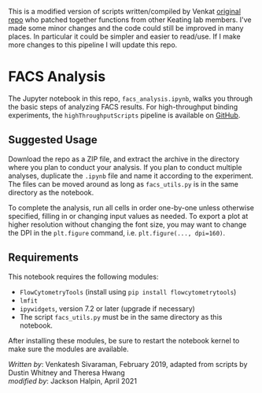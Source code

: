 This is a modified version of scripts written/compiled by Venkat [original repo](https://github.com/venkatesh-sivaraman/facs_analysis) who patched together functions from other Keating lab members. I've made some minor changes and the code could still be improved in many places. In particular it could be simpler and easier to read/use. If I make more changes to this pipeline I will update this repo.


# FACS Analysis

The Jupyter notebook in this repo, `facs_analysis.ipynb`, walks you through the basic steps of analyzing FACS results. For high-throughput binding experiments, the `highThroughputScripts` pipeline is available on [GitHub](https://github.com/KeatingLab/highThroughputScripts/tree/vs_optimization).

## Suggested Usage

Download the repo as a ZIP file, and extract the archive in the directory where you plan to conduct your analysis. If you plan to conduct multiple analyses, duplicate the `.ipynb` file and name it according to the experiment. The files can be moved around as long as `facs_utils.py` is in the same directory as the notebook.

To complete the analysis, run all cells in order one-by-one unless otherwise specified, filling in or changing input values as needed. To export a plot at higher resolution without changing the font size, you may want to change the DPI in the `plt.figure` command, i.e. `plt.figure(..., dpi=160)`.

## Requirements

This notebook requires the following modules:

* `FlowCytometryTools` (install using `pip install flowcytometrytools`)
* `lmfit`
* `ipywidgets`, version 7.2 or later (upgrade if necessary)
* The script `facs_utils.py` must be in the same directory as this notebook.

After installing these modules, be sure to restart the notebook kernel to make sure the modules are available.

*Written by*: Venkatesh Sivaraman, February 2019, adapted from scripts by Dustin Whitney and Theresa Hwang<br>
*modified by*: Jackson Halpin, April 2021
